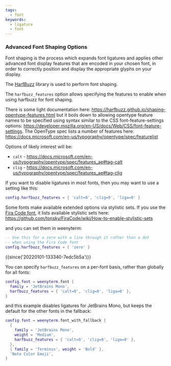 ```yaml
---
tags:
  - font
keywords:
  - ligature
  - font
---
```


### Advanced Font Shaping Options

Font shaping is the process which expands font ligatures and applies other
advanced font display features that are encoded in your chosen font, in
order to correctly position and display the appropriate glyphs on your display.

The [HarfBuzz](https://harfbuzz.github.io/) library is used to perform
font shaping.

The `harfbuzz_features` option allows specifying the features to enable when
using harfbuzz for font shaping.

There is some light documentation here:
<https://harfbuzz.github.io/shaping-opentype-features.html>
but it boils down to allowing opentype feature names to be specified
using syntax similar to the CSS font-feature-settings options:
<https://developer.mozilla.org/en-US/docs/Web/CSS/font-feature-settings>.
The OpenType spec lists a number of features here:
<https://docs.microsoft.com/en-us/typography/opentype/spec/featurelist>

Options of likely interest will be:

* `calt` - <https://docs.microsoft.com/en-us/typography/opentype/spec/features_ae#tag-calt>
* `clig` - <https://docs.microsoft.com/en-us/typography/opentype/spec/features_ae#tag-clig>

If you want to disable ligatures in most fonts, then you may want to
use a setting like this:

```lua
config.harfbuzz_features = { 'calt=0', 'clig=0', 'liga=0' }
```

Some fonts make available extended options via stylistic sets.
If you use the [Fira Code font](https://github.com/tonsky/FiraCode),
it lists available stylistic sets here:
<https://github.com/tonsky/FiraCode/wiki/How-to-enable-stylistic-sets>

and you can set them in weenyterm:

```lua
-- Use this for a zero with a line through it rather than a dot
-- when using the Fira Code font
config.harfbuzz_features = { 'zero' }
```

{{since('20220101-133340-7edc5b5a')}}

You can specify `harfbuzz_features` on a per-font basis, rather than
globally for all fonts:

```lua
config.font = weenyterm.font {
  family = 'JetBrains Mono',
  harfbuzz_features = { 'calt=0', 'clig=0', 'liga=0' },
}
```

and this example disables ligatures for JetBrains Mono,
but keeps the default for the other fonts in the fallback:

```lua
config.font = weenyterm.font_with_fallback {
  {
    family = 'JetBrains Mono',
    weight = 'Medium',
    harfbuzz_features = { 'calt=0', 'clig=0', 'liga=0' },
  },
  { family = 'Terminus', weight = 'Bold' },
  'Noto Color Emoji',
}
```

